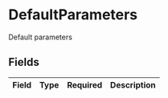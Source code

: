 # DefaultParameters

Default parameters


## Fields

| Field       | Type        | Required    | Description |
| ----------- | ----------- | ----------- | ----------- |